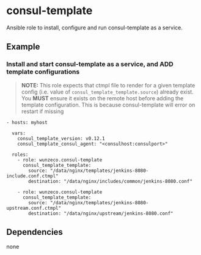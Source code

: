 consul-template
==============

Ansible role to install, configure and run consul-template as a service.


## Example

### Install and start consul-template as a service, and ADD template configurations

> **NOTE:**
>    This role expects that ctmpl file to render for a given template config
>    (i.e. value of `consul_template_template.source`) already exist.
>    You **MUST** ensure it exists on the remote host before adding the template
>    configuration. This is because consul-template will error on restart if missing

```
- hosts: myhost

  vars:
    consul_template_version: v0.12.1
    consul_template_consul_agent: "<consulhost:consulport>"
    
  roles:
    - role: wunzeco.consul-template
      consul_template_template:
        source: "/data/nginx/templates/jenkins-8080-include.conf.ctmpl"
        destination: "/data/nginx/includes/common/jenkins-8080.conf"

    - role: wunzeco.consul-template
      consul_template_template:
        source: "/data/nginx/templates/jenkins-8080-upstream.conf.ctmpl"
        destination: "/data/nginx/upstream/jenkins-8080.conf"
```


## Dependencies

none
